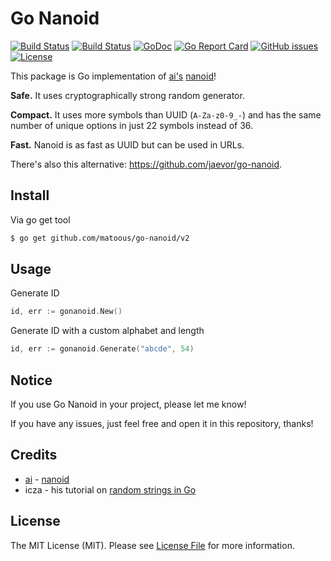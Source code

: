 # Go Nanoid

[![Build Status](https://github.com/matoous/go-nanoid/workflows/Tests/badge.svg)](https://github.com/matoous/go-nanoid/actions) 
[![Build Status](https://github.com/matoous/go-nanoid/workflows/Lint/badge.svg)](https://github.com/matoous/go-nanoid/actions) 
[![GoDoc](https://godoc.org/github.com/matoous/go-nanoid?status.svg)](https://godoc.org/github.com/matoous/go-nanoid)
[![Go Report Card](https://goreportcard.com/badge/github.com/matoous/go-nanoid)](https://goreportcard.com/report/github.com/matoous/go-nanoid)
[![GitHub issues](https://img.shields.io/github/issues/matoous/go-nanoid.svg)](https://github.com/matoous/go-nanoid/issues)
[![License](https://img.shields.io/badge/license-MIT%20License-blue.svg)](https://github.com/matoous/go-nanoid/LICENSE)

This package is Go implementation of [ai's](https://github.com/ai) [nanoid](https://github.com/ai/nanoid)!

**Safe.** It uses cryptographically strong random generator.

**Compact.** It uses more symbols than UUID (`A-Za-z0-9_-`)
and has the same number of unique options in just 22 symbols instead of 36.

**Fast.** Nanoid is as fast as UUID but can be used in URLs.

There's also this alternative: https://github.com/jaevor/go-nanoid.

## Install

Via go get tool

``` bash
$ go get github.com/matoous/go-nanoid/v2
```

## Usage

Generate ID

``` go
id, err := gonanoid.New()
```

Generate ID with a custom alphabet and length

``` go
id, err := gonanoid.Generate("abcde", 54)
```

## Notice

If you use Go Nanoid in your project, please let me know!

If you have any issues, just feel free and open it in this repository, thanks!

## Credits

- [ai](https://github.com/ai) - [nanoid](https://github.com/ai/nanoid)
- icza - his tutorial on [random strings in Go](https://stackoverflow.com/questions/22892120/how-to-generate-a-random-string-of-a-fixed-length-in-golang)

## License

The MIT License (MIT). Please see [License File](LICENSE.md) for more information.
